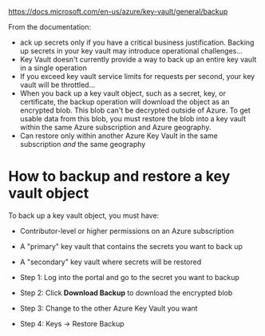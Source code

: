https://docs.microsoft.com/en-us/azure/key-vault/general/backup

From the documentation:
- ack up secrets only if you have a critical business justification. Backing up secrets in your key vault may introduce operational challenges...
- Key Vault doesn't currently provide a way to back up an entire key vault in a single operation
- If you exceed key vault service limits for requests per second, your key vault will be throttled...
- When you back up a key vault object, such as a secret, key, or certificate, the backup operation will download the object as an encrypted blob. This blob can't be decrypted outside of Azure. To get usable data from this blob, you must restore the blob into a key vault within the same Azure subscription and Azure geography.
- Can restore only within another Azure Key Vault in the same subscription *and* the same geography


# How to backup and restore a key vault object

To back up a key vault object, you must have:
- Contributor-level or higher permissions on an Azure subscription
- A "primary" key vault that contains the secrets you want to back up
- A "secondary" key vault where secrets will be restored

- Step 1: Log into the portal and go to the secret you want to backup
- Step 2: Click **Download Backup** to download the encrypted blob
- Step 3: Change to the other Azure Key Vault you want
- Step 4: Keys -> Restore Backup
